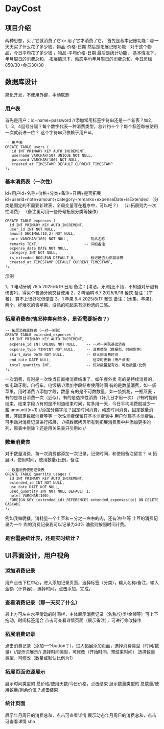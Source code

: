 # DayCost
## 项目介绍
两种思想，买了它就消费了它 or 用了它才消费了它。
首先是基本记账功能：哪一天天买了什么花了多少钱，物品-价格-日期
然后是拓展记账功能：对于这个物品，今日平均花了多少钱 ，物品-平均价格-日期
最后是统计功能，
    基本情况下，年月周日的消费总和，
    拓展情况下，动态平均年月周日的消费总和，今日房租850/30+会员30/30
## 数据库设计
简化开发，不使用外键，手动联删
### 用户表
首先是用户：id+name+password
//添加常用标签字符串还是一个新表？如2，1，3，4逗号分隔？每个数字代表一种消费类型，总计约十个？每个标签每被使用一次就前进一位？
这个字符串只依赖于用户id。
```mysql
-- 用户表
CREATE TABLE users (
   id INT PRIMARY KEY AUTO_INCREMENT,
   username VARCHAR(50) UNIQUE NOT NULL,
   password VARCHAR(100) NOT NULL,
   created_at TIMESTAMP DEFAULT CURRENT_TIMESTAMP
);
```
### 基本消费表（一次性）
Id+用户id+名称+价格+分类+备注+日期+是否拓展
id+userid+note+amount+category+remarks+expenseDate+isExtended
（分类是固定的不需要新建表，全局变量写在程序中，可以吧？）
（非拓展则为一次性消费）
（备注里可用一些符号拓展分类等操作）
```mysql
CREATE TABLE expenses (
  id INT PRIMARY KEY AUTO_INCREMENT,
  user_id INT NOT NULL,
  amount DECIMAL(10,2) NOT NULL,
  note VARCHAR(100) NOT NULL,       -- 物品名称
  remarks TEXT,                     -- 详细备注
  expense_date DATE NOT NULL,
  category INT NOT NULL,
  is_extended BOOLEAN DEFAULT 0,    -- 标记是否为拓展消费
  created_at TIMESTAMP DEFAULT CURRENT_TIMESTAMP,
);
```
示例

1，1 电动牙刷 78.5 2025/6/19 日用 备注：[清洁，牙刷]还不错，不知道对牙龈有伤害吗，得买个普通牙刷交替使用
2，2 啤酒鸭 6.7 2025/8/18 餐饮 备注：[午餐]，算不上很好吃但便宜
3，1 苹果 5.4 2025/8/17 餐饮 备注：[水果，苹果]，两个，好难吃的青苹果，没熟的吃起来有淀粉渣的口感。
### 拓展消费表(情况种类有些多，是否需要拆表？)

```mysql
-- 拓展消费属性表（一对一关联）
CREATE TABLE extended_expenses (
  id INT PRIMARY KEY AUTO_INCREMENT,
  expense_id INT UNIQUE NOT NULL,    -- 一对一关联基础消费
  expense_type TINYINT NOT NULL,     -- 消费类型（数量型、时间型等）
  start_date DATE NOT NULL,          -- 默认同消费时间
  end_date DATE NULL,                -- 结束时更新（用户点击）
  total_quantity INT,                -- 仅对数量型有效，可数数量/比例
);
```
一次消费，有时是一次性当日直接消费结束了，如午餐外卖
有的是持续消费的，如电动牙刷，自行车，电饭锅  //添加字段结束使用时间
有的是数量消费，如一袋苹果，用时消费  //添加字段，数量
有的是不可数数量，如一袋奶粉，一瓶燕麦 ，有的是每日消费一次（近似），有的是选择性消费（好几日才用一次）
//有时提前结束，结束字段
//有的是不知道结束时间，每多用一天，今日平均消费就减少一些 amount/(n+1)
//添加分类字段？固定时间消费，动态时间消费，固定数量消费，非固定数据消费等等
一次性消费保留在基本消费表中
用户创建基本消费后，可手动对消费记录进行拓展，
    //把数据拷贝所有到拓展消费表中并添加更多的列，原表中删除？还是用关系表只引用id
    //
### 数量消费表
对于数量消费，每一次消费都添加一次记录，记录时间，和使用备注留言？
id,拓展id，使用时间，使用数量/比例，备注
```mysql
-- 数量消费使用记录表
CREATE TABLE quantity_usages (
  id INT PRIMARY KEY AUTO_INCREMENT,
  extended_id INT NOT NULL,
  use_date DATE NOT NULL,
  used_quantity INT NOT NULL DEFAULT 1,
  notes VARCHAR(100),
  FOREIGN KEY (extended_id) REFERENCES extended_expenses(id) ON DELETE CASCADE
);
```

例如我做晚餐，消耗量一个土豆和三分之一左右的肉，还有油/盐等
土豆的消费记录为一个
肉的消费记录我可以记录为30%
油盐则按照时间计费。


### 是否需要统计表，还是实时统计？
## UI界面设计，用户视角
### 添加消费记录
用户点击下栏中心，进入添加记录页面，选择标签（分类），输入名称/备注，输入金额（计算器），选择时间，点击添加，完成。
### 查看消费记录（那一天买了什么）
最上方可左右水平滑动的时间栏，主体展示消费记录（名称/分类/金额等）可上下拖动，时间标签组合
点击可查看详情页面（展示备注），可进行修改操作
### 拓展消费记录
点击消费记录（添加一个button？），进入拓展添加页面，选择消费类型（时间/数量）//提示词展示//
选择时间类型，可修改（开始时间，预结束时间）
选择数量类型，可修改（数量或默认比例为1）
### 拓展页面资源展示
展示时间类型的 总价格/使用天数/今日价格，点击结束
展示数量类型的 总数量/使用数量/剩余价值？点击结束
### 统计页面
展示年月周日的消费总和，点击可查看详情
展示动态年月周日的消费总和，点击可查看详情
sha
